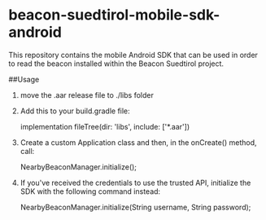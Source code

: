 # beacon-suedtirol-mobile-sdk-android
This repository contains the mobile Android SDK that can be used in order to read the beacon installed within the Beacon Suedtirol project.


##Usage
1. move the .aar release file to ./libs folder
2. Add this to your build.gradle file:


    implementation fileTree(dir: 'libs', include: ['*.aar'])
    
3. Create a custom Application class and then, in the onCreate() method, call:


    NearbyBeaconManager.initialize();
    
4. If you've received the credentials to use the trusted API, initialize the SDK with the following command instead:


    NearbyBeaconManager.initialize(String username, String password);
